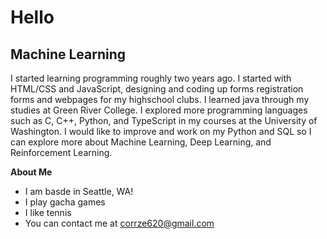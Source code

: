 Hello
========================

Machine Learning
-------------

I started learning programming roughly two years ago. I started with HTML/CSS and JavaScript, designing and coding up forms registration forms and webpages for my highschool clubs. I learned java through my studies at Green River College. I explored more programming languages such as C, C++, Python, and TypeScript in my courses at the University of Washington. I would like to improve and work on my Python and SQL so I can explore more about Machine Learning, Deep Learning, and Reinforcement Learning.

**About Me**
*  I am basde in Seattle, WA!
*  I play gacha games
*  I like tennis
*  You can contact me at [corrze620@gmail.com](mailto:corrze620@gmail.com)
